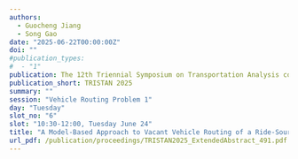 ```yaml
---
authors:
  - Guocheng Jiang
  - Song Gao
date: "2025-06-22T00:00:00Z"
doi: ""
#publication_types:
#  - "1"
publication: The 12th Triennial Symposium on Transportation Analysis conference
publication_short: TRISTAN 2025
summary: ""
session: "Vehicle Routing Problem 1"
day: "Tuesday"
slot_no: "6"
slot: "10:30-12:00, Tuesday June 24"
title: "A Model-Based Approach to Vacant Vehicle Routing of a Ride-Sourcing Fleet in Transportation Networks"
url_pdf: /publication/proceedings/TRISTAN2025_ExtendedAbstract_491.pdf
---
```

